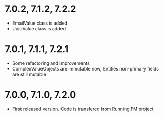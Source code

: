 7.0.2, 7.1.2, 7.2.2
===================
* EmailValue class is added
* UuidValue class is added

7.0.1, 7.1.1, 7.2.1
===================
* Some refactoring and improvements
* ComplexValueObjects are immutable now, Entities non-primary fields are still mutable

7.0.0, 7.1.0, 7.2.0
===================
* First released version. Code is transfered from Running.FM project